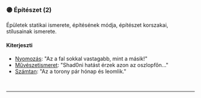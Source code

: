 ### 🟣 Építészet (2)

Épületek statikai ismerete, építésének módja, építészet korszakai, stílusainak ismerete.

#### Kiterjeszti
- [Nyomozás](../kepzettsegek.vilagi/nyomozas.md): "Az a fal sokkal vastagabb, mint a másik!"
- [Művészetismeret](../kepzettsegek.muveszeti/muveszetismeret.md): "Shad0ni hatást érzek azon az oszlopfőn..."
- [Számtan](../kepzettsegek.tudomanyos/szamtan.md): "Az a torony pár hónap és leomlik."

<br />

---
